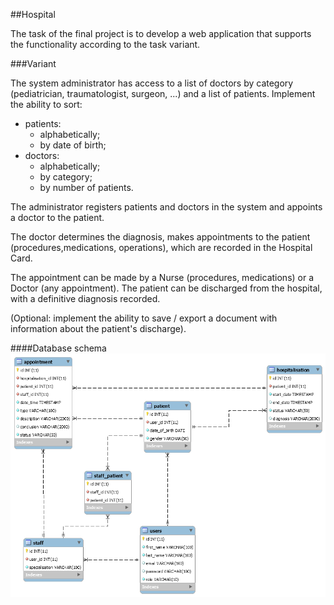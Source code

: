 ##Hospital


The task of the final project is to develop a web application that supports the functionality according to the
task variant.

###Variant

The system administrator has access to a list of doctors by category (pediatrician, traumatologist, surgeon, ...)
and a list of patients. Implement the ability to sort:

+ patients:
  - alphabetically;
  - by date of birth;
+ doctors: 
  - alphabetically;
  - by category;
  - by number of patients.

The administrator registers patients and doctors in the system and appoints a doctor to the patient. 

The doctor determines the diagnosis, makes appointments to the patient (procedures,medications, operations),
which are recorded in the Hospital Card. 

The appointment can be made by a Nurse (procedures, medications) or a Doctor (any appointment).
The patient can be discharged from the hospital, with a definitive diagnosis recorded.

(Optional: implement the ability to save / export a document with information about the patient's discharge).

####Database schema
![Database schema](database_schema.png)
